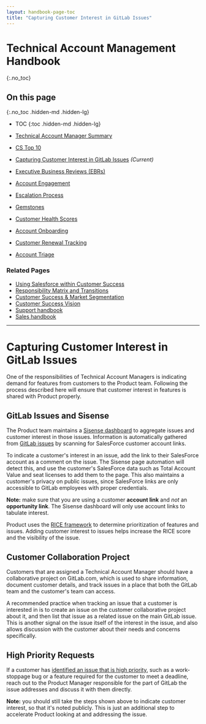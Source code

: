 ```yaml
---
layout: handbook-page-toc
title: "Capturing Customer Interest in GitLab Issues"
---
```


# Technical Account Management Handbook
{:.no_toc}

## On this page
{:.no_toc .hidden-md .hidden-lg}

- TOC
{:toc .hidden-md .hidden-lg}

- [Technical Account Manager Summary](/handbook/customer-success/tam/)
- [CS Top 10](/handbook/customer-success/tam/cs-top-10/)
- [Capturing Customer Interest in GitLab Issues](/handbook/customer-success/tam/customer-issue-interest/) *(Current)*
- [Executive Business Reviews (EBRs)](/handbook/customer-success/tam/ebr/)
- [Account Engagement](/handbook/customer-success/tam/engagement/)
- [Escalation Process](/handbook/customer-success/tam/escalations/)
- [Gemstones](/handbook/customer-success/tam/gemstones/)
- [Customer Health Scores](/handbook/customer-success/tam/health-scores/)
- [Account Onboarding](/handbook/customer-success/tam/onboarding/)
- [Customer Renewal Tracking](/handbook/customer-success/tam/renewals/)
- [Account Triage](/handbook/customer-success/tam/triage/)

### Related Pages

- [Using Salesforce within Customer Success](/handbook/customer-success/using-salesforce-within-customer-success/)
- [Responsibility Matrix and Transitions](/handbook/customer-success/#responsibility-matrix-and-transitions/)
- [Customer Success & Market Segmentation](/handbook/customer-success/#customer-success--market-segmentation/)
- [Customer Success Vision](/handbook/customer-success/vision/)
- [Support handbook](/handbook/support/)
- [Sales handbook](/handbook/sales/)

---

# Capturing Customer Interest in GitLab Issues

One of the responsibilities of Technical Account Managers is indicating demand for features from customers to the Product team. Following the process described here will ensure that customer interest in features is shared with Product properly.

## GitLab Issues and Sisense

The Product team maintains a [Sisense dashboard](https://app.periscopedata.com/app/gitlab/480786/User-Requested-Issues) to aggregate issues and customer interest in those issues. Information is automatically gathered from [GitLab issues](https://gitlab.com/gitlab-org/gitlab/issues) by scanning for SalesForce customer account links.

To indicate a customer's interest in an issue, add the link to their SalesForce account as a comment on the issue. The Sisense page automation will detect this, and use the customer's SalesForce data such as Total Account Value and seat licenses to add them to the page. This also maintains a customer's privacy on public issues, since SalesForce links are only accessible to GitLab employees with proper credentials.

**Note:** make sure that you are using a customer **account link** and _not_ an **opportunity link**. The Sisense dashboard will only use account links to tabulate interest.

Product uses the [RICE framework](/handbook/product/product-management/process/#prioritization) to determine prioritization of features and issues. Adding customer interest to issues helps increase the RICE score and the visibility of the issue.

## Customer Collaboration Project

Customers that are assigned a Technical Account Manager should have a collaborative project on GitLab.com, which is used to share information, document customer details, and track issues in a place that both the GitLab team and the customer's team can access.

A recommended practice when tracking an issue that a customer is interested in is to create an issue on the customer collaborative project about it, and then list that issue as a related issue on the main GitLab issue. This is another signal on the issue itself of the interest in the issue, and also allows discussion with the customer about their needs and concerns specifically.

## High Priority Requests

If a customer has [identified an issue that is high priority](/handbook/product/product-management/process/#issues-important-to-customers), such as a work-stoppage bug or a feature required for the customer to meet a deadline, reach out to the Product Manager responsible for the part of GitLab the issue addresses and discuss it with them directly.

**Note:** you should still take the steps shown above to indicate customer interest, so that it's noted publicly. This is just an additional step to accelerate Product looking at and addressing the issue.
